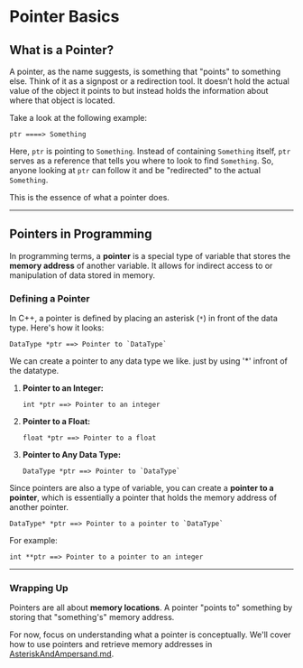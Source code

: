 # Pointer Basics

## What is a Pointer?

A pointer, as the name suggests, is something that "points" to something else. Think of it as a signpost or a redirection tool. It doesn’t hold the actual value of the object it points to but instead holds the information about where that object is located.

Take a look at the following example:

```
ptr ====> Something
```

Here, `ptr` is pointing to `Something`. Instead of containing `Something` itself, `ptr` serves as a reference that tells you where to look to find `Something`. So, anyone looking at `ptr` can follow it and be "redirected" to the actual `Something`.

This is the essence of what a pointer does.

---

## Pointers in Programming

In programming terms, a **pointer** is a special type of variable that stores the **memory address** of another variable. It allows for indirect access to or manipulation of data stored in memory.

### Defining a Pointer
In C++, a pointer is defined by placing an asterisk (`*`) in front of the data type. Here's how it looks:

```
DataType *ptr ==> Pointer to `DataType`
```

We can create a pointer to any data type we like. just by using '*' infront of the datatype.


1. **Pointer to an Integer:**
   ```
   int *ptr ==> Pointer to an integer
   ```

2. **Pointer to a Float:**
   ```
   float *ptr ==> Pointer to a float
   ```

3. **Pointer to Any Data Type:**
   ```
   DataType *ptr ==> Pointer to `DataType`
   ```

Since pointers are also a type of variable, you can create a **pointer to a pointer**, which is essentially a pointer that holds the memory address of another pointer.

```
DataType* *ptr ==> Pointer to a pointer to `DataType`
```

For example:
```
int **ptr ==> Pointer to a pointer to an integer
```

---

### Wrapping Up

Pointers are all about **memory locations**. A pointer "points to" something by storing that "something's" memory address. 

For now, focus on understanding what a pointer is conceptually. We'll cover how to use pointers and retrieve memory addresses in [AsteriskAndAmpersand.md](AsteriskAndAmpersand.md).